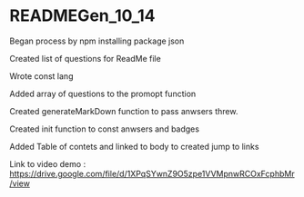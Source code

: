 # READMEGen_10_14

Began process by npm installing package json

Created list of questions for ReadMe file

Wrote const lang

Added array of questions to the promopt function

Created generateMarkDown function to pass anwsers threw.

Created init function to const anwsers and badges

Added Table of contets and linked to body to created jump to links

Link to video demo : https://drive.google.com/file/d/1XPqSYwnZ9O5zpe1VVMpnwRCOxFcphbMr/view
